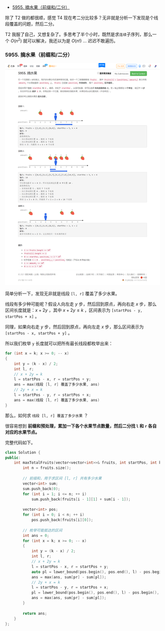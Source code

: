 
<!-- @import "[TOC]" {cmd="toc" depthFrom=1 depthTo=6 orderedList=false} -->

<!-- code_chunk_output -->

- [5955. 摘水果（前缀和/二分）](#5955-摘水果前缀和二分)

<!-- /code_chunk_output -->

除了 T2 做的都很顺，感觉 T4 现在考二分比较多？无非就是分析一下发现是个线段覆盖的问题，然后二分。

T2 我服了自己，又想复杂了。多思考了半个小时，既然是求`连续`子序列，那么一个 $O(n^2)$ 就可以解决，我还以为是 $O(n!)$ ... 迟迟不敢遍历。

### 5955. 摘水果（前缀和/二分）

![](./images/leetcode-cn.com_contest_weekly-contest-271_problems_maximum-fruits-harvested-after-at-most-k-steps_.png)

简单分析一下，发现无非就是线段 `[l, r]` 覆盖了多少水果。

线段有多少种可能呢？假设人向左走 $y$ 步，然后回到原点，再向右走 $x$ 步，那么区间长度就是：$x + 2y$ ，其中 $x + 2y \le k$ ，区间表示为 `[startPos - y, startPos + x]` 。

同理，如果向右走 $y$ 步，然后回到原点，再向左走 $x$ 步，那么区间表示为 `[startPos - x, startPos + y]` 。

所以我们枚举 `y` 长度就可以把所有最长线段都枚举出来：
```cpp
for (int x = k; x >= 0; -- x)
{
    int y = (k - x) / 2;
    int l, r;
    // x + 2y = k
    l = startPos - x, r = startPos + y;
    ans = max(线段 [l, r] 覆盖了多少水果, ans)
    // 2y + x = k
    l = startPos - y, r = startPos + x;
    ans = max(线段 [l, r] 覆盖了多少水果, ans)
}
```

那么，如何求 `线段 [l, r] 覆盖了多少水果` ？

很容易想到 **前缀和预处理，累加一下各个水果节点数量，然后二分找 `l` 和 `r` 各自对应的水果节点。**

完整代码如下。

```cpp
class Solution {
public:
    int maxTotalFruits(vector<vector<int>>& fruits, int startPos, int k) {
        int n = fruits.size();
        
        // 前缀和，用于求区间 [l, r] 共有多少水果
        vector<int> sum;
        sum.push_back(0);
        for (int i = 1; i <= n; ++ i)
            sum.push_back(fruits[i - 1][1] + sum[i - 1]);

        vector<int> pos;
        for (int i = 0; i < n; ++ i)
            pos.push_back(fruits[i][0]);

        // 枚举可能抵达的区间
        int ans = 0;
        for (int x = k; x >= 0; -- x)
        {
            int y = (k - x) / 2;
            int l, r;
            // x + 2y = k
            l = startPos - x, r = startPos + y;
            auto pl = lower_bound(pos.begin(), pos.end(), l) - pos.begin(), pr = upper_bound(pos.begin(), pos.end(), r) - pos.begin();
            ans = max(ans, sum[pr] - sum[pl]);
            // 2y + x = k
            l = startPos - y, r = startPos + x;
            pl = lower_bound(pos.begin(), pos.end(), l) - pos.begin(), pr = upper_bound(pos.begin(), pos.end(), r) - pos.begin();
            ans = max(ans, sum[pr] - sum[pl]);
        }
        
        return ans;
    }
};
```
